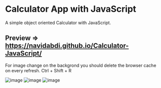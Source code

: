 # Calculator App with JavaScript
A simple object oriented Calculator with JavaScript.

## Preview => https://navidabdi.github.io/Calculator-JavaScript/
For image change on the backgrond you should delete the browser cache on every refresh. Ctrl + Shift + R

![image](https://user-images.githubusercontent.com/32398454/209473334-f78a5733-a1ff-4269-afb6-2595ede29127.png)
![image](https://user-images.githubusercontent.com/32398454/209473346-b7039003-0deb-4f6d-b37a-fe29ead61203.png)
![image](https://user-images.githubusercontent.com/32398454/209473376-334682de-79d9-4873-9b98-11a2f4b0a1bc.png)
